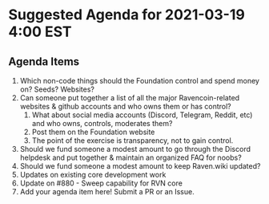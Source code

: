 # Suggested Agenda for 2021-03-19 4:00 EST

## Agenda Items
1. Which non-code things should the Foundation control and spend money on? Seeds? Websites?
1. Can someone put together a list of all the major Ravencoin-related websites & github accounts and who owns them or has control?
	1. What about social media accounts (Discord, Telegram, Reddit, etc) and who owns, controls, moderates them?
	1. Post them on the Foundation website
	1. The point of the exercise is transparency, not to gain control.
1. Should we fund someone a modest amount to go through the Discord helpdesk and put together & maintain an organized FAQ for noobs?
1. Should we fund someone a modest amount to keep Raven.wiki updated? 
1. Updates on existing core development work
1. Update on #880 - Sweep capability for RVN core
1. Add your agenda item here! Submit a PR or an Issue.
